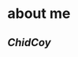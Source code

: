 # about me
## *ChidCoy*
<!-- ### 
**Born and raised Rogers Park**


1. Was a tanker in the united states Army 🇺🇲
2. Now a fulltime solider on COD 🖖
3. Also a fulltime father of 3 girls 👨‍👧‍👧

   👿





   <!-- line 16
